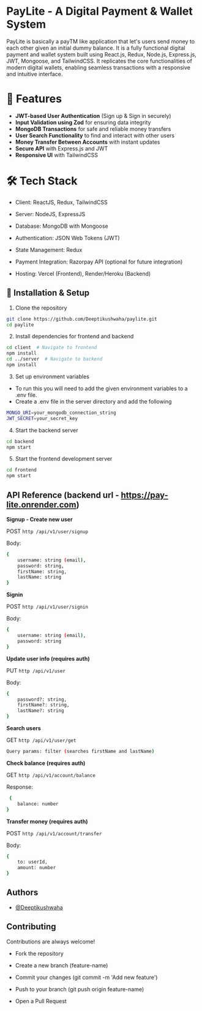 
# PayLite - A Digital Payment & Wallet System 

PayLite is basically a payTM like application that let's users send money to each other given an initial dummy balance. It is a fully functional digital payment and wallet system built using React.js, Redux, Node.js, Express.js, JWT, Mongoose, and TailwindCSS. It replicates the core functionalities of modern digital wallets, enabling seamless transactions with a responsive and intuitive interface.

# 🚀 Features
- **JWT-based User Authentication** (Sign up & Sign in securely)
- **Input Validation using Zod** for ensuring data integrity
- **MongoDB Transactions** for safe and reliable money transfers
- **User Search Functionality** to find and interact with other users
- **Money Transfer Between Accounts** with instant updates
- **Secure API** with Express.js and JWT
- **Responsive UI** with TailwindCSS

# 🛠️ Tech Stack

- Client: ReactJS, Redux, TailwindCSS

- Server: NodeJS, ExpressJS

- Database: MongoDB with Mongoose

- Authentication: JSON Web Tokens (JWT)

- State Management: Redux

- Payment Integration: Razorpay API (optional for future integration)

- Hosting: Vercel (Frontend), Render/Heroku (Backend)
## 🔧 Installation & Setup

1. Clone the repository

```bash
git clone https://github.com/Deeptikushwaha/paylite.git
cd paylite
```
2. Install dependencies for frontend and backend

```bash
cd client  # Navigate to frontend
npm install
cd ../server  # Navigate to backend
npm install
```
3. Set up environment variables
- To run this you will need to add the given environment variables to a .env file.
- Create a .env file in the server directory and add the following
```bash
MONGO_URI=your_mongodb_connection_string
JWT_SECRET=your_secret_key
```

4. Start the backend server
```bash
cd backend
npm start
```

5. Start the frontend development server
 ```bash
cd frontend
npm start
```
## API Reference (backend url - https://pay-lite.onrender.com)

**Signup - Create new user**

POST ```http
   /api/v1/user/signup ```

Body: 
```bash
{
    username: string (email),
    password: string,
    firstName: string,
    lastName: string
}
```
**Signin** 

POST ```http
   /api/v1/user/signin ```

Body: 
```bash
{
    username: string (email),
    password: string
}
```
**Update user info (requires auth)** 

PUT ```http /api/v1/user```

Body: 
```bash  
{
    password?: string,
    firstName?: string,
    lastName?: string
}
```

**Search users** 

GET ```http /api/v1/user/get ```
```bash  
Query params: filter (searches firstName and lastName)
```

**Check balance (requires auth)** 

GET ```http /api/v1/account/balance ```

Response:
```bash  
 {
    balance: number
}
```
**Transfer money (requires auth)** 

POST ```http
   /api/v1/account/transfer ```

Body: 
```bash
{
    to: userId,
    amount: number
}
```




## Authors

- [@Deeptikushwaha](https://www.github.com/Deeptikushwaha)


## Contributing

Contributions are always welcome!

- Fork the repository

- Create a new branch (feature-name)

- Commit your changes (git commit -m 'Add new feature')

- Push to your branch (git push origin feature-name)

- Open a Pull Request


